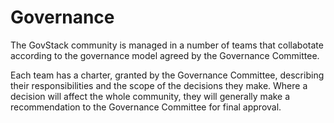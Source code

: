 # Governance

The GovStack community is managed in a number of teams that collabotate according to the governance model agreed by the Governance Committee.

Each team has a charter, granted by the Governance Committee, describing their responsibilities and the scope of the decisions they make. Where a decision will affect the whole community, they will generally make a recommendation to the Governance Committee for final approval.
